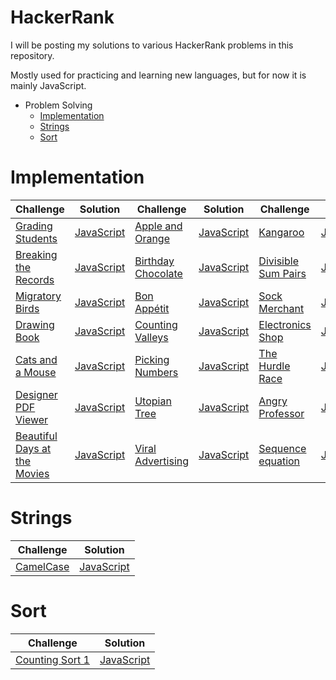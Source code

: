 HackerRank
==========
I will be posting my solutions to various HackerRank problems in this repository.

Mostly used for practicing and learning new languages, but for now it is mainly JavaScript.

* Problem Solving
    * [Implementation](#implementation)
    * [Strings](#strings)
    * [Sort](#sort)

# Implementation

Challenge|Solution|Challenge|Solution|Challenge|Solution
---------|--------|---------|--------|---------|--------
[Grading Students](https://www.hackerrank.com/challenges/grading/problem)|[JavaScript](ProblemSolving/Implementation/gradingStudents.js)|[Apple and Orange](https://www.hackerrank.com/challenges/apple-and-orange/problem)|[JavaScript](ProblemSolving/Implementation/appleAndOrange.js)|[Kangaroo](https://www.hackerrank.com/challenges/kangaroo/problem)|[JavaScript](ProblemSolving/Implementation/kangaroo.js)
[Breaking the Records](https://www.hackerrank.com/challenges/breaking-best-and-worst-records/problem)|[JavaScript](ProblemSolving/Implementation/breakingTheRecords.js)|[Birthday Chocolate](https://www.hackerrank.com/challenges/the-birthday-bar/problem)|[JavaScript](ProblemSolving/Implementation/birthdayChocolate.js)|[Divisible Sum Pairs](https://www.hackerrank.com/challenges/divisible-sum-pairs/problem)|[JavaScript](ProblemSolving/Implementation/divisibleSumPairs.js)
[Migratory Birds](https://www.hackerrank.com/challenges/migratory-birds/problem)|[JavaScript](ProblemSolving/Implementation/migratoryBirds.js)|[Bon Appétit](https://www.hackerrank.com/challenges/bon-appetit/problem)|[JavaScript](ProblemSolving/Implementation/bonAppetit.js)|[Sock Merchant](https://www.hackerrank.com/challenges/sock-merchant/problem)|[JavaScript](ProblemSolving/Implementation/sockMerchant.js)
[Drawing Book](https://www.hackerrank.com/challenges/drawing-book/problem)|[JavaScript](ProblemSolving/Implementation/drawingBook.js)|[Counting Valleys](https://www.hackerrank.com/challenges/counting-valleys/problem)|[JavaScript](ProblemSolving/Implementation/countingValleys.js)|[Electronics Shop](https://www.hackerrank.com/challenges/electronics-shop/problem)|[JavaScript](ProblemSolving/Implementation/electronicsShop.js)
[Cats and a Mouse](https://www.hackerrank.com/challenges/cats-and-a-mouse/problem)|[JavaScript](ProblemSolving/Implementation/catsAndAMouse.js)|[Picking Numbers](https://www.hackerrank.com/challenges/picking-numbers/problem)|[JavaScript](ProblemSolving/Implementation/pickingNumbers.js)|[The Hurdle Race](https://www.hackerrank.com/challenges/the-hurdle-race/problem)|[JavaScript](ProblemSolving/Implementation/theHurdleRace.js)
[Designer PDF Viewer](https://www.hackerrank.com/challenges/designer-pdf-viewer/problem)|[JavaScript](ProblemSolving/Implementation/designerPdfViewer.js)|[Utopian Tree](https://www.hackerrank.com/challenges/utopian-tree/problem)|[JavaScript](ProblemSolving/Implementation/utopianTree.js)|[Angry Professor](https://www.hackerrank.com/challenges/angry-professor/problem)|[JavaScript](ProblemSolving/Implementation/angryProfessor.js)
[Beautiful Days at the Movies](https://www.hackerrank.com/challenges/beautiful-days-at-the-movies/problem)|[JavaScript](ProblemSolving/Implementation/beautifulDaysAtTheMovies.js)|[Viral Advertising](https://www.hackerrank.com/challenges/strange-advertising/problem)|[JavaScript](ProblemSolving/Implementation/viralAdvertising.js)|[Sequence equation](https://www.hackerrank.com/challenges/permutation-equation/problem)|[JavaScript](ProblemSolving/Implementation/sequenceEquation.js)

# Strings 

Challenge|Solution
---------|--------
[CamelCase](https://www.hackerrank.com/challenges/camelcase/problem)|[JavaScript](ProblemSolving/Strings/camelCase.js)

# Sort

Challenge|Solution
---------|--------
[Counting Sort 1](https://www.hackerrank.com/challenges/countingsort1/problem)|[JavaScript](ProblemSolving/Sort/countingSort1.js)